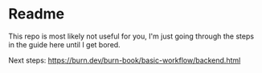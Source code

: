 # Readme

This repo is most likely not useful for you, I'm just going through the steps in the guide here until I get bored.

Next steps:
https://burn.dev/burn-book/basic-workflow/backend.html
